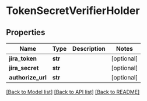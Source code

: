 # TokenSecretVerifierHolder

## Properties
Name | Type | Description | Notes
------------ | ------------- | ------------- | -------------
**jira_token** | **str** |  | [optional] 
**jira_secret** | **str** |  | [optional] 
**authorize_url** | **str** |  | [optional] 

[[Back to Model list]](../README.md#documentation-for-models) [[Back to API list]](../README.md#documentation-for-api-endpoints) [[Back to README]](../README.md)


